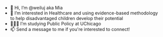 - 👋 Hi, I’m @weiluj aka Mia
- 👀 I’m interested in Healthcare and using evidence-based methodology to help disadvantaged children develop their potential
- 👩🏻‍🎓 I’m studying Public Policy at UChicago
- 📫 Send a message to me if you're interested to connect!

<!---
weiluj/weiluj is a ✨ special ✨ repository because its `README.md` (this file) appears on your GitHub profile.
You can click the Preview link to take a look at your changes.
--->
